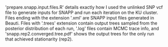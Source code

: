 'prepare.snapp.input.files.R' details exactly how I used the unlinked SNP vcf file to generate inputs for SNAPP and run each iteration on the KU cluster. Files ending with the extension '.xml' are SNAPP input files generated in Beauti. Files with '.trees' extension contain output trees sampled from the posterior distribution of each run, '.log' files contain MCMC trace info, and 'snapp.rep2.converged.tree.pdf' shows the output trees for the only run that achieved stationarity (rep2).
